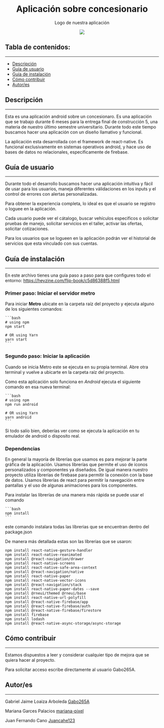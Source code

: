 <h1 align="center">Aplicación sobre concesionario</h1>
<p align="center"> Logo de nuestra aplicación</p>
<p align="center"><img src="https://i.ibb.co/ts5QR3Z/ic-launcher.png"/></p>

## Tabla de contenidos:

---

- [Descripción](#descripción)
- [Guía de usuario](#guía-de-usuario)
- [Guía de instalación](#guía-de-instalación)
- [Cómo contribuir](#cómo-contribuir)
- [Autor/es](#autores)

## Descripción

---

Esta es una aplicación android sobre un concesionaro. Es una aplicación que se trabajo durante 6 meses para la entrega final de construcción 5, una materia de nuestro último semestre universitario. Durante todo este tiempo buscamos hacer una aplicación con un diseño llamativo y funcional.

La aplicación esta desarrollada con el framework de react-native. Es funcional exclusivamente en sistemas operativos android, y hace uso de bases de datos no relacionales, especificamente de firebase.

## Guía de usuario

---

Durante todo el desarrollo buscamos hacer una aplicación intuitiva y fácil de usar para los usuarios, maneja diferentes válidaciones en los inputs y el control de errores con alertas personalizadas.

Para obtener la experiencia completa, lo ideal es que el usuario se registro o loguee en la aplicación.

Cada usuario puede ver el cátalogo, buscar vehículos especificos o solicitar pruebas de manejo, solicitar servicios en el taller, activar las ofertas, solicitar cotizaciones.

Para los usuarios que se logueen en la aplicación podrán ver el historial de servicios que esta vinculado con sus cuentas.

## Guía de instalación

---

En este archivo tienes una guía paso a paso para que configures todo el entorno: https://heyzine.com/flip-book/c5d86388f5.html

### Primer paso: Iniciar el servidor metro

Para iniciar **Metro** ubicate en la carpeta raíz del proyecto y ejecuta alguno de los siguientes comandos:

    ```bash
    # using npm
    npm start

    # OR using Yarn
    yarn start
    ```

### Segundo paso: Iniciar la aplicación

Cuando se inicia Metro este se ejecuta en su propia terminal. Abre otra terminal y vuelve a ubicarte en la carpeta raíz del proyecto.

Como esta aplicación solo funciona en _Android_ ejecuta el siguiente comando en esa nueva terminal:

    ```bash
    # using npm
    npm run android

    # OR using Yarn
    yarn android
    ```

Si todo salío bien, deberías ver como se ejecuta la aplicación en tu emulador de android o disposito real.

### Dependencias

En general la mayoría de librerías que usamos es para mejorar la parte gráfica de la aplicación. Usamos librerías que permite el uso de iconos personalizados y componentes ya diseñados. De igual manera nuestro proyecto utiliza librerías de firebase para permitir la conexión con la base de datos. Usamos librerías de react para permitir la navegación entre pantallas y el uso de algunas animaciones para los componentes.

Para instalar las librerías de una manera más rápida se puede usar el comando

    ```bash
    npm install
    ```

este comando instalara todas las líbrerias que se encuentran dentro del package.json

De manera más detallada estas son las líbrerias que se usaron:

    npm install react-native-gesture-handler
    npm install react-native-reanimated
    npm install @react-navigation/drawer
    npm install react-native-screens
    npm install react-native-safe-area-context
    npm install @react-navigation/native
    npm install react-native-paper
    npm install react-native-vector-icons
    npm install @react-navigation/stack
    npm install react-native-paper-dates --save
    npm install @rneui/themed @rneui/base
    npm install react-native-url-polyfill
    npm install @react-native-firebase/app
    npm install @react-native-firebase/auth
    npm install @react-native-firebase/firestore
    npm install firebase
    npm install lodash
    npm install @react-native-async-storage/async-storage

## Cómo contribuir

---

Estamos dispuestos a leer y considerar cualquier tipo de mejora que se quiera hacer al proyecto.

Para solicitar acceso escribe directamente al usuario Gabo265A.

## Autor/es

---

Gabriel Jaime Loaiza Arboleda [Gabo265A](https://github.com/Gabo265A)

Mariana Garces Palacios [mariana-pixel](https://github.com/mariana-pixel)

Juan Fernando Cano [Juancahe123](https://github.com/Juancahe123)
